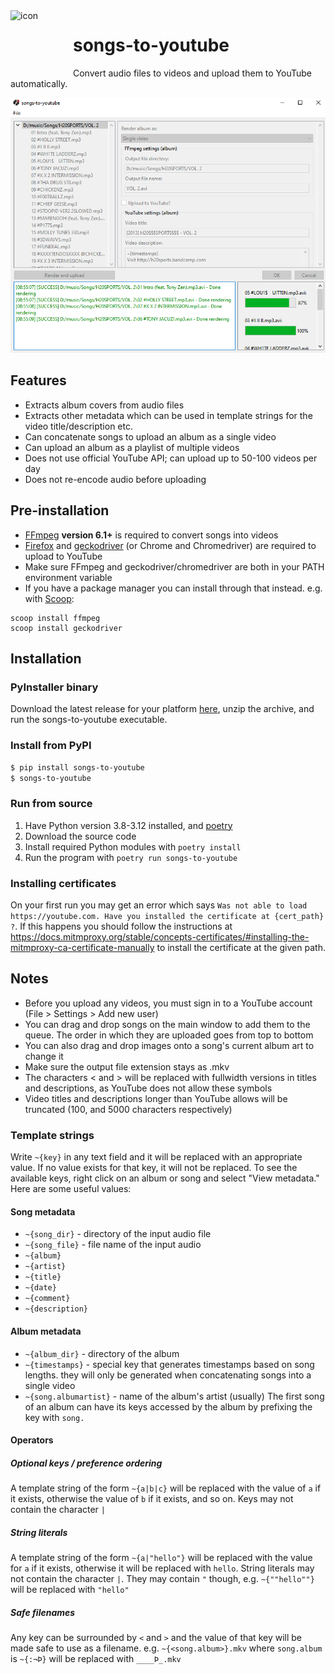 <img align="left" width="100" height="100" src="https://raw.githubusercontent.com/7x11x13/songs-to-youtube/master/songs_to_youtube/image/icon.ico" alt="icon">

# songs-to-youtube

Convert audio files to videos and upload them to YouTube automatically.

![Example](https://github.com/7x11x13/songs-to-youtube/blob/master/docs/example.png?raw=true)

## Features
- Extracts album covers from audio files
- Extracts other metadata which can be used in template strings for the video title/description etc.
- Can concatenate songs to upload an album as a single video
- Can upload an album as a playlist of multiple videos
- Does not use official YouTube API; can upload up to 50-100 videos per day
- Does not re-encode audio before uploading

## Pre-installation
- [FFmpeg](https://ffmpeg.org/download.html) **version 6.1+** is required to convert songs into videos 
- [Firefox](https://www.mozilla.org/firefox/new/) and [geckodriver](https://github.com/mozilla/geckodriver/releases) (or Chrome and Chromedriver) are required to upload to YouTube
- Make sure FFmpeg and geckodriver/chromedriver are both in your PATH environment variable
- If you have a package manager you can install through that instead. e.g. with [Scoop](https://scoop.sh/):
```
scoop install ffmpeg
scoop install geckodriver
```

## Installation

### PyInstaller binary

Download the latest release for your platform [here](https://github.com/7x11x13/songs-to-youtube/releases), unzip the archive, and run the songs-to-youtube executable.

### Install from PyPI

```bash
$ pip install songs-to-youtube
$ songs-to-youtube
```

### Run from source

1. Have Python version 3.8-3.12 installed, and [poetry](https://python-poetry.org/)
2. Download the source code
3. Install required Python modules with `poetry install`
4. Run the program with `poetry run songs-to-youtube`

### Installing certificates

On your first run you may get an error which says `Was not able to load https://youtube.com. Have you installed the certificate at {cert_path} ?`.
If this happens you should follow the instructions at https://docs.mitmproxy.org/stable/concepts-certificates/#installing-the-mitmproxy-ca-certificate-manually
to install the certificate at the given path.

## Notes
- Before you upload any videos, you must sign in to a YouTube account (File > Settings > Add new user)
- You can drag and drop songs on the main window to add them to the queue. The order in which they are uploaded goes from top to bottom
- You can also drag and drop images onto a song's current album art to change it
- Make sure the output file extension stays as .mkv
- The characters < and > will be replaced with fullwidth versions in titles and descriptions, as YouTube does not allow these symbols
- Video titles and descriptions longer than YouTube allows will be truncated (100, and 5000 characters respectively)

### Template strings
Write `~{key}` in any text field and it will be replaced with an appropriate value. If no value exists for that key, it will not be replaced. To see the available keys, right click on an album or song and select "View metadata."
Here are some useful values:
#### Song metadata
- `~{song_dir}` - directory of the input audio file
- `~{song_file}` - file name of the input audio
- `~{album}`
- `~{artist}`
- `~{title}`
- `~{date}`
- `~{comment}`
- `~{description}`
#### Album metadata
- `~{album_dir}` - directory of the album
- `~{timestamps}` - special key that generates timestamps based on song lengths. they will only be generated when concatenating songs into a single video
- `~{song.albumartist}` - name of the album's artist (usually)
The first song of an album can have its keys accessed by the album by prefixing the key with `song.`
#### Operators
##### Optional keys / preference ordering
A template string of the form `~{a|b|c}` will be replaced with the value of `a` if it exists, otherwise the value of `b` if it exists, and so on. Keys may not contain the character `|`
##### String literals
A template string of the form `~{a|"hello"}` will be replaced with the value for `a` if it exists, otherwise it will be replaced with `hello`. String literals may not contain the character `|`. They may contain `"` though, e.g. `~{""hello""}` will be replaced with `"hello"`
##### Safe filenames
Any key can be surrounded by `<` and `>` and the value of that key will be made safe to use as a filename. e.g. `~{<song.album>}.mkv` where `song.album` is `~{:¬Þ}` will be replaced with `____Þ_.mkv`
